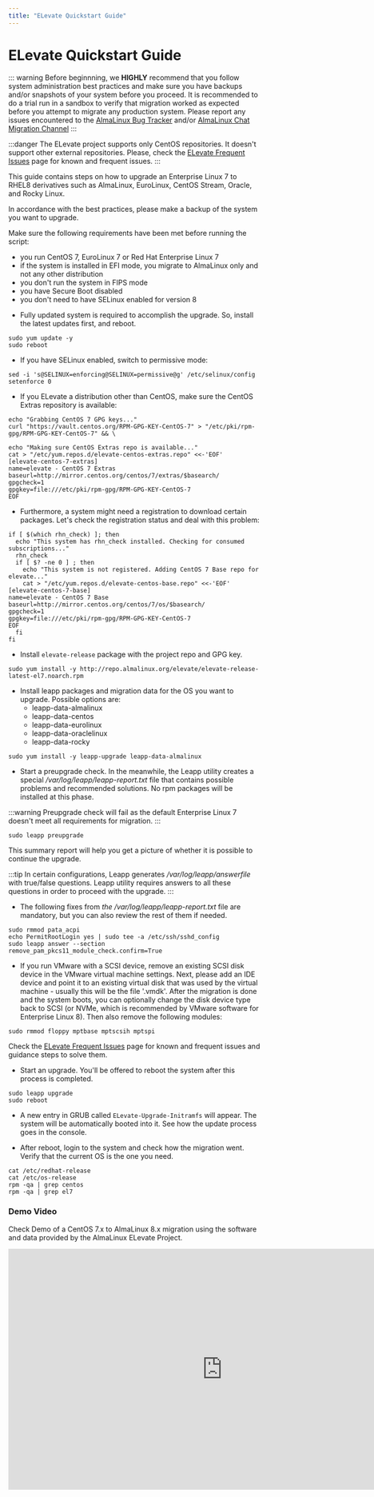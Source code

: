 ```yaml
---
title: "ELevate Quickstart Guide"
---
```


# ELevate Quickstart Guide

::: warning
Before beginnning, we **HIGHLY** recommend that you follow system administration best practices and make sure you have backups and/or snapshots of your system before you proceed. It is recommended to do a trial run in a sandbox to verify that migration worked as expected before you attempt to migrate any production system. Please report any issues encountered to the [AlmaLinux Bug Tracker](https://bugs.almalinux.org) and/or [AlmaLinux Chat Migration Channel](https://chat.almalinux.org/almalinux/channels/migration)
:::

:::danger
The ELevate project supports only CentOS repositories. It doesn't support other external repositories. Please, check the [ELevate Frequent Issues](/elevate/ELevate-frequent-issues) page for known and frequent issues.
:::

This guide contains steps on how to upgrade an Enterprise Linux 7 to RHEL8 derivatives such as AlmaLinux, EuroLinux, CentOS Stream, Oracle, and Rocky Linux. 

In accordance with the best practices, please make a backup of the system you want to upgrade.

Make sure the following requirements have been met before running the script:

- you run CentOS 7, EuroLinux 7 or Red Hat Enterprise Linux 7
- if the system is installed in EFI mode, you migrate to AlmaLinux only and not any other distribution
- you don't run the system in FIPS mode
- you have Secure Boot disabled
- you don't need to have SELinux enabled for version 8

* Fully updated system is required to accomplish the upgrade. So, install the latest updates first, and reboot.
```
sudo yum update -y
sudo reboot
```

* If you have SELinux enabled, switch to permissive mode:

```
sed -i 's@SELINUX=enforcing@SELINUX=permissive@g' /etc/selinux/config
setenforce 0
```

* If you ELevate a distribution other than CentOS, make sure the CentOS Extras repository is available:

```
echo "Grabbing CentOS 7 GPG keys..."
curl "https://vault.centos.org/RPM-GPG-KEY-CentOS-7" > "/etc/pki/rpm-gpg/RPM-GPG-KEY-CentOS-7" && \

echo "Making sure CentOS Extras repo is available..."
cat > "/etc/yum.repos.d/elevate-centos-extras.repo" <<-'EOF'
[elevate-centos-7-extras]
name=elevate - CentOS 7 Extras
baseurl=http://mirror.centos.org/centos/7/extras/$basearch/
gpgcheck=1
gpgkey=file:///etc/pki/rpm-gpg/RPM-GPG-KEY-CentOS-7
EOF
```

* Furthermore, a system might need a registration to download certain packages. Let's check the registration status and deal with this problem:

```
if [ $(which rhn_check) ]; then
  echo "This system has rhn_check installed. Checking for consumed subscriptions..."
  rhn_check
  if [ $? -ne 0 ] ; then
    echo "This system is not registered. Adding CentOS 7 Base repo for elevate..."
    cat > "/etc/yum.repos.d/elevate-centos-base.repo" <<-'EOF'
[elevate-centos-7-base]
name=elevate - CentOS 7 Base
baseurl=http://mirror.centos.org/centos/7/os/$basearch/
gpgcheck=1
gpgkey=file:///etc/pki/rpm-gpg/RPM-GPG-KEY-CentOS-7
EOF
  fi
fi
```

* Install `elevate-release` package with the project repo and GPG key.
```
sudo yum install -y http://repo.almalinux.org/elevate/elevate-release-latest-el7.noarch.rpm
```


* Install leapp packages and migration data for the OS you want to upgrade. Possible options are:
    * leapp-data-almalinux
    * leapp-data-centos
    * leapp-data-eurolinux
    * leapp-data-oraclelinux
    * leapp-data-rocky
```
sudo yum install -y leapp-upgrade leapp-data-almalinux
```

* Start a preupgrade check. In the meanwhile, the Leapp utility creates a special */var/log/leapp/leapp-report.txt* file that contains possible problems and recommended solutions. No rpm packages will be installed at this phase.

:::warning
Preupgrade check will fail as the default Enterprise Linux 7 doesn't meet all requirements for migration.
:::

```
sudo leapp preupgrade
```

This summary report will help you get a picture of whether it is possible to continue the upgrade.

:::tip
In certain configurations, Leapp generates */var/log/leapp/answerfile* with true/false questions. Leapp utility requires answers to all these questions in order to proceed with the upgrade.
:::

* The following fixes from *the /var/log/leapp/leapp-report.txt* file are mandatory, but you can also review the rest of them if needed.
```
sudo rmmod pata_acpi
echo PermitRootLogin yes | sudo tee -a /etc/ssh/sshd_config
sudo leapp answer --section remove_pam_pkcs11_module_check.confirm=True
```

* If you run VMware with a SCSI device, remove an existing SCSI disk device in the VMware virtual machine settings.  Next, please add an IDE device and point it to an existing virtual disk that was used by the virtual machine - usually this will be the file '<virtual machine name>.vmdk'.  After the migration is done and the system boots, you can optionally change the disk device type back to SCSI (or NVMe, which is recommended by VMware software for Enterprise Linux 8). Then also remove the following modules:

```
sudo rmmod floppy mptbase mptscsih mptspi
```

Check the [ELevate Frequent Issues](/elevate/ELevate-frequent-issues) page for known and frequent issues and guidance steps to solve them.

* Start an upgrade. You'll be offered to reboot the system after this process is completed.
```
sudo leapp upgrade
sudo reboot
```

* A new entry in GRUB called `ELevate-Upgrade-Initramfs` will appear. The system will be automatically booted into it.
   See how the update process goes in the console.

* After reboot, login to the system and check how the migration went. Verify that the current OS is the one you need.
```
cat /etc/redhat-release
cat /etc/os-release
rpm -qa | grep centos
rpm -qa | grep el7
```

### Demo Video

Check Demo of a CentOS 7.x to AlmaLinux 8.x migration using the software and data provided by the AlmaLinux ELevate Project. 

<iframe width="856" height="482" src="https://www.youtube.com/embed/Vzl9QxG5mvo" title="YouTube video player" frameborder="0" allow="accelerometer; autoplay; clipboard-write; encrypted-media; gyroscope; picture-in-picture" allowfullscreen></iframe>

